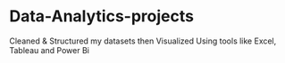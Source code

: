 # Data-Analytics-projects
Cleaned &amp; Structured my datasets then Visualized Using tools like Excel, Tableau and Power Bi
